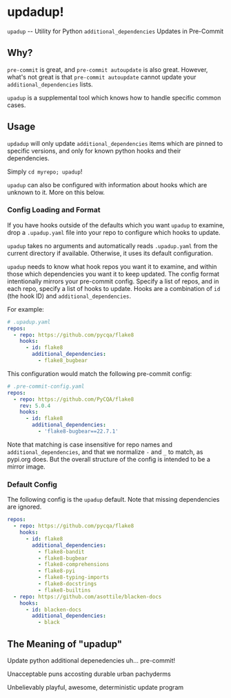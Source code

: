 # updadup!

`upadup` -- Utility for Python `additional_dependencies` Updates in Pre-Commit

## Why?

`pre-commit` is great, and `pre-commit autoupdate` is also great.
However, what's not great is that `pre-commit autoupdate` cannot update your
`additional_dependencies` lists.

`upadup` is a supplemental tool which knows how to handle specific common cases.

## Usage

`updadup` will only update `additional_dependencies` items which are pinned to
specific versions, and only for known python hooks and their dependencies.

Simply `cd myrepo; upadup`!

`upadup` can also be configured with information about hooks which are unknown
to it. More on this below.

### Config Loading and Format

If you have hooks outside of the defaults which you want `upadup` to examine,
drop a `.upadup.yaml` file into your repo to configure which hooks to update.

`upadup` takes no arguments and automatically reads `.upadup.yaml` from the current
directory if available.
Otherwise, it uses its default configuration.

`upadup` needs to know what hook repos you want it to examine, and within those
which dependencies you want it to keep updated.
The config format intentionally mirrors your pre-commit config. Specify a list
of repos, and in each repo, specify a list of hooks to update. Hooks are a
combination of `id` (the hook ID) and `additional_dependencies`.

For example:

```yaml
# .upadup.yaml
repos:
  - repo: https://github.com/pycqa/flake8
    hooks:
      - id: flake8
        additional_dependencies:
          - flake8_bugbear
```

This configuration would match the following pre-commit config:

```yaml
# .pre-commit-config.yaml
repos:
  - repo: https://github.com/PyCQA/flake8
    rev: 5.0.4
    hooks:
      - id: flake8
        additional_dependencies:
          - 'flake8-bugbear==22.7.1'
```

Note that matching is case insensitive for repo names and
`additional_dependencies`, and that we normalize `-` and `_` to match, as
pypi.org does. But the overall structure of the config is intended to be a
mirror image.

### Default Config

The following config is the `upadup` default. Note that missing dependencies are
ignored.

```yaml
repos:
  - repo: https://github.com/pycqa/flake8
    hooks:
      - id: flake8
        additional_dependencies:
          - flake8-bandit
          - flake8-bugbear
          - flake8-comprehensions
          - flake8-pyi
          - flake8-typing-imports
          - flake8-docstrings
          - flake8-builtins
  - repo: https://github.com/asottile/blacken-docs
    hooks:
      - id: blacken-docs
        additional_dependencies:
          - black
```

## The Meaning of "upadup"

Update python additional depenedencies uh... pre-commit!

Unacceptable puns accosting durable urban pachyderms

Unbelievably playful, awesome, deterministic update program
